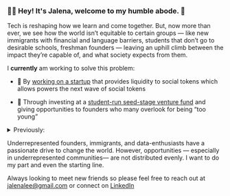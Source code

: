 ### 👋🏼 Hey! It's Jalena, welcome to my humble abode. 🌿

Tech is reshaping how we learn and come together. But, now more than ever, we see how the world isn’t equitable to certain groups — like new immigrants with financial and language barriers, students that don’t go to desirable schools, freshman founders — leaving an uphill climb between the impact they’re capable of, and what society expects from them.

I **currently** am working to solve this problem:

- 🚧 By [working on a startup](https://bitswap.network/) that provides liquidity to social tokens which allows powers the next wave of social tokens 

- 💸 Through investing at a [student-run seed-stage venture fund](http://frontrow.vc/) and giving opportunities to founders who many overlook for being “too young”

<details> <summary> Previously:</summary>

- 🛍️ Empowering [small businesses](www.shopify.ca/partners/blog/shopify-order-editing) so that they are able to deal with the unpredictable nature of eCommerce 

- 🎒By working at a [startup that builds a unique income share agreement](https://ursa.io/) to fund immigrants looking for higher education, without having to bear the financial burden.
  
- 🏗️ By building a [startup that conducted blind technical assessments for data science recruitment](https://twitter.com/acorntalent_io) which brought all applicants to an equal footing by removing the barriers of going to a non-target school or not having proper credentials
</details>



Underrepresented founders, immigrants, and data-enthusiasts have a passionate drive to change the world. However, opportunities — especially in underrepresented communities— are not distributed evenly. I want to do my part and even the starting line. 

Always looking to meet new friends so please feel free to reach out at jalenalee@gmail.com or connect on [LinkedIn](https://www.linkedin.com/in/jalena-lee/)

<!--
**jalenalee/jalenalee** is a ✨ _special_ ✨ repository because its `README.md` (this file) appears on your GitHub profile.

Here are some ideas to get you started:

- 🔭 I’m currently working on ...
- 🌱 I’m currently learning ...
- 👯 I’m looking to collaborate on ...
- 🤔 I’m looking for help with ...
- 💬 Ask me about ...
- 📫 How to reach me: ...
- 😄 Pronouns: ...
- ⚡ Fun fact: ...
-->
